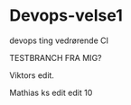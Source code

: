 # Devops-velse1
devops ting vedrørende CI


TESTBRANCH FRA MIG?

Viktors edit.

Mathias ks edit 
edit 10

